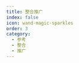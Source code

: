 ```yaml
---
title: 整合推广
index: false
icon: wand-magic-sparkles
order: 3
category:
  - 参考
  - 整合
  - 推广
---
```


<Catalog />

